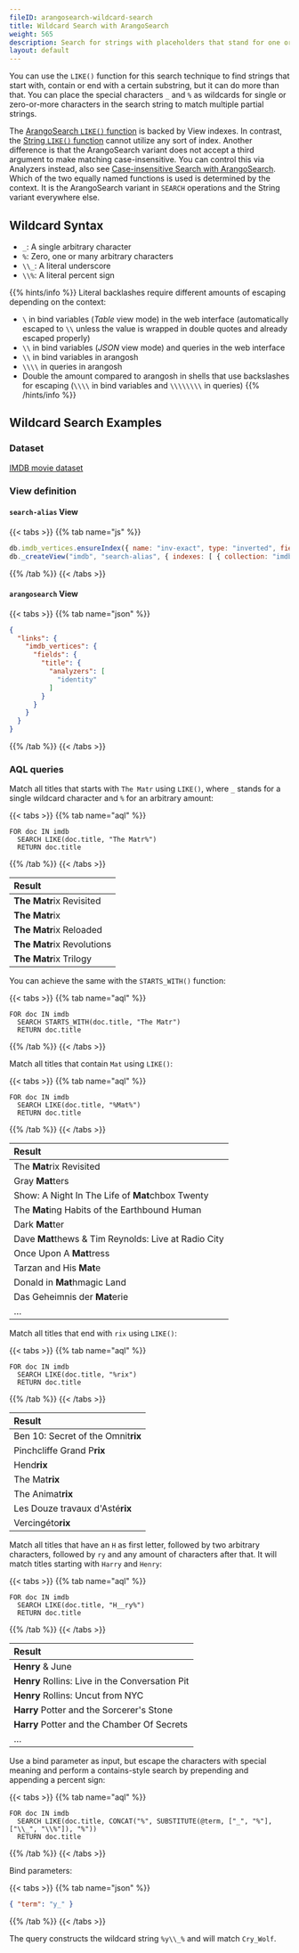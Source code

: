 ```yaml
---
fileID: arangosearch-wildcard-search
title: Wildcard Search with ArangoSearch
weight: 565
description: Search for strings with placeholders that stand for one or many arbitrary characters
layout: default
---
```

You can use the `LIKE()` function for this search technique to find strings
that start with, contain or end with a certain substring, but it can do more
than that. You can place the special characters `_` and `%` as wildcards for
single or zero-or-more characters in the search string to match multiple
partial strings.

The [ArangoSearch `LIKE()` function](../../aql/functions/functions-arangosearch#like)
is backed by View indexes. In contrast, the
[String `LIKE()` function](../../aql/functions/functions-string#like) cannot utilize any
sort of index. Another difference is that the ArangoSearch variant does not
accept a third argument to make matching case-insensitive. You can control this
via Analyzers instead, also see
[Case-insensitive Search with ArangoSearch](arangosearch-case-sensitivity-and-diacritics).
Which of the two equally named functions is used is determined by the context.
It is the ArangoSearch variant in `SEARCH` operations and the String variant
everywhere else.

## Wildcard Syntax

- `_`: A single arbitrary character
- `%`: Zero, one or many arbitrary characters
- `\\_`: A literal underscore
- `\\%`: A literal percent sign

{{% hints/info %}}
Literal backlashes require different amounts of escaping depending on the
context:
- `\` in bind variables (_Table_ view mode) in the web interface (automatically
  escaped to `\\` unless the value is wrapped in double quotes and already
  escaped properly)
- `\\` in bind variables (_JSON_ view mode) and queries in the web interface
- `\\` in bind variables in arangosh
- `\\\\` in queries in arangosh
- Double the amount compared to arangosh in shells that use backslashes for
escaping (`\\\\` in bind variables and `\\\\\\\\` in queries)
{{% /hints/info %}}

## Wildcard Search Examples

### Dataset

[IMDB movie dataset](arangosearch-example-datasets#imdb-movie-dataset)

### View definition

#### `search-alias` View

{{< tabs >}}
{{% tab name="js" %}}
```js
db.imdb_vertices.ensureIndex({ name: "inv-exact", type: "inverted", fields: [ "title" ] });
db._createView("imdb", "search-alias", { indexes: [ { collection: "imdb_vertices", index: "inv-exact" } ] });
```
{{% /tab %}}
{{< /tabs >}}

#### `arangosearch` View

{{< tabs >}}
{{% tab name="json" %}}
```json
{
  "links": {
    "imdb_vertices": {
      "fields": {
        "title": {
          "analyzers": [
            "identity"
          ]
        }
      }
    }
  }
}
```
{{% /tab %}}
{{< /tabs >}}

### AQL queries

Match all titles that starts with `The Matr` using `LIKE()`,
where `_` stands for a single wildcard character and `%` for an arbitrary amount:

{{< tabs >}}
{{% tab name="aql" %}}
```aql
FOR doc IN imdb
  SEARCH LIKE(doc.title, "The Matr%")
  RETURN doc.title
```
{{% /tab %}}
{{< /tabs >}}

| Result |
|:-------|
| **The Matr**ix Revisited |
| **The Matr**ix |
| **The Matr**ix Reloaded |
| **The Matr**ix Revolutions |
| **The Matr**ix Trilogy |

You can achieve the same with the `STARTS_WITH()` function:

{{< tabs >}}
{{% tab name="aql" %}}
```aql
FOR doc IN imdb
  SEARCH STARTS_WITH(doc.title, "The Matr")
  RETURN doc.title
```
{{% /tab %}}
{{< /tabs >}}

Match all titles that contain `Mat` using `LIKE()`:

{{< tabs >}}
{{% tab name="aql" %}}
```aql
FOR doc IN imdb
  SEARCH LIKE(doc.title, "%Mat%")
  RETURN doc.title
```
{{% /tab %}}
{{< /tabs >}}

| Result |
|:-------|
| The **Mat**rix Revisited |
| Gray **Mat**ters |
| Show: A Night In The Life of **Mat**chbox Twenty |
| The **Mat**ing Habits of the Earthbound Human |
| Dark **Mat**ter |
| Dave **Mat**thews & Tim Reynolds: Live at Radio City |
| Once Upon A **Mat**tress |
| Tarzan and His **Mat**e |
| Donald in **Mat**hmagic Land |
| Das Geheimnis der **Mat**erie |
| … |

Match all titles that end with `rix` using `LIKE()`:

{{< tabs >}}
{{% tab name="aql" %}}
```aql
FOR doc IN imdb
  SEARCH LIKE(doc.title, "%rix")
  RETURN doc.title
```
{{% /tab %}}
{{< /tabs >}}

| Result |
|:-------|
| Ben 10: Secret of the Omnit**rix** |
| Pinchcliffe Grand P**rix** |
| Hend**rix** |
| The Mat**rix** |
| The Animat**rix** |
| Les Douze travaux d'Asté**rix** |
| Vercingéto**rix** |

Match all titles that have an `H` as first letter, followed by two arbitrary
characters, followed by `ry` and any amount of characters after that. It will
match titles starting with `Harry` and `Henry`:

{{< tabs >}}
{{% tab name="aql" %}}
```aql
FOR doc IN imdb
  SEARCH LIKE(doc.title, "H__ry%")
  RETURN doc.title
```
{{% /tab %}}
{{< /tabs >}}

| Result |
|:-------|
| **Henry** & June |
| **Henry** Rollins: Live in the Conversation Pit |
| **Henry** Rollins: Uncut from NYC |
| **Harry** Potter and the Sorcerer's Stone |
| **Harry** Potter and the Chamber Of Secrets |
| … |

Use a bind parameter as input, but escape the characters with special meaning
and perform a contains-style search by prepending and appending a percent sign:

{{< tabs >}}
{{% tab name="aql" %}}
```aql
FOR doc IN imdb
  SEARCH LIKE(doc.title, CONCAT("%", SUBSTITUTE(@term, ["_", "%"], ["\\_", "\\%"]), "%"))
  RETURN doc.title
```
{{% /tab %}}
{{< /tabs >}}

Bind parameters:

{{< tabs >}}
{{% tab name="json" %}}
```json
{ "term": "y_" }
```
{{% /tab %}}
{{< /tabs >}}

The query constructs the wildcard string `%y\\_%` and will match `Cry_Wolf`.
